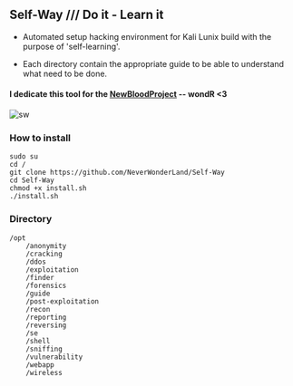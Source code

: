 ## Self-Way  /// Do it - Learn it

- Automated setup hacking environment for Kali Lunix build with the purpose of 'self-learning'.

- Each directory contain the appropriate guide to be able to understand what need to be done.

#### I dedicate this tool for the [NewBloodProject](https://twitter.com/NewBloodProject?s=20&t=ewLDaon99QR9BW4M_FxCUQ) -- wondR <3
  
![sw](https://user-images.githubusercontent.com/64184513/183240520-25692b9a-98eb-429b-a1e6-419196974331.jpg)

### How to install
```
sudo su
cd /
git clone https://github.com/NeverWonderLand/Self-Way
cd Self-Way
chmod +x install.sh
./install.sh
```

### Directory
```
/opt
    /anonymity
    /cracking
    /ddos
    /exploitation
    /finder
    /forensics
    /guide
    /post-exploitation
    /recon
    /reporting
    /reversing
    /se
    /shell
    /sniffing
    /vulnerability
    /webapp
    /wireless
```
